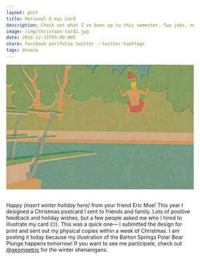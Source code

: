 ```yaml
---
layout: post
title: Personal X-mas Card
description: Check out what I've been up to this semester. Two jobs, new projects, and somehow straight A's.
image: /img/Christmas-Card2.jpg
date: 2016-12-31T05:00:00S
share: facebook portfolio twitter --twitter-hashtags
tags: donezo
---
```


<img class="col three" src="/img/2016xmas.jpg">
<div class="col three caption">
&nbsp;
</div>

Happy *(insert winter holiday here)* from your friend Eric Moe! This year I designed a Christmas postcard I sent to friends and family. Lots of positive feedback and holiday wishes, but a few people asked me who I hired to illustrate my card (🙄). This was a quick one— I submitted the design for print and sent out my physical copies within a week of Christmas. I am posting it today because my illustration of the Barton Springs Polar Bear Plunge happens tomorrow! If you want to see me participate, check out [@geomoetric](/geomoetric/) for the winter shenanigans. 

